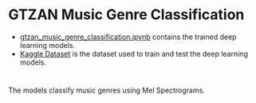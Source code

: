 # GTZAN Music Genre Classification
- [gtzan_music_genre_classification.ipynb](simpsons_image_classification.ipynb) contains the trained deep learning models.
- [Kaggle Dataset](https://www.kaggle.com/datasets/andradaolteanu/gtzan-dataset-music-genre-classification) is the dataset used to train and test the deep learning models.
#
The models classify music genres using Mel Spectrograms.
